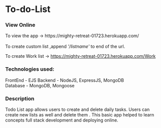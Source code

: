 # To-do-List
<h3>View Online </h3>
To view the app ->  https://mighty-retreat-01723.herokuapp.com/ <br>
<br> To create custom list ,append <i>'/listname'</i> to end of the url.

To create Work list -> https://mighty-retreat-01723.herokuapp.com/Work

<h3>Technologies used:</h3> 
FrontEnd - EJS
Backend  - NodeJS, ExpressJS, MongoDB <br>
Database - MongoDB, Mongoose 

<h3>Description</h3> <p>
Todo List app  allows users to create and delete daily tasks. Users can create new lists as well and delete them . 
This basic app helped to learn concepts full stack development and deploying online.
